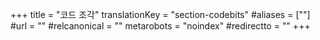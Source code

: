 +++
title = "코드 조각"
translationKey = "section-codebits"
#aliases = [""]
#url = ""
#relcanonical = ""
metarobots = "noindex"
#redirectto = ""
+++
